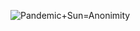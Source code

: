 ![Pandemic+Sun=Anonimity](https://www.dropbox.com/s/jj2e3sdxzvv7czx/2021-06-29%2012.58.51.jpg?dl=0)
